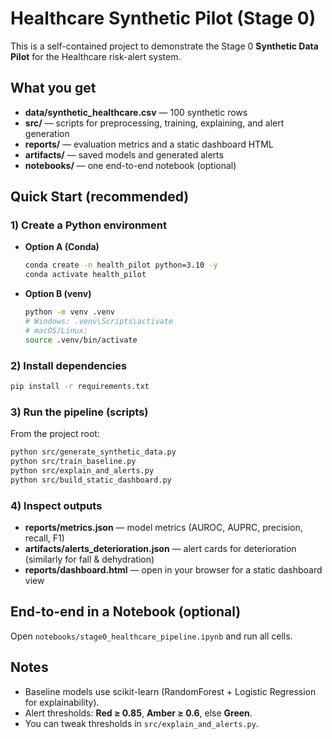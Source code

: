 # Healthcare Synthetic Pilot (Stage 0)

This is a self-contained project to demonstrate the Stage 0 **Synthetic Data Pilot** for the Healthcare risk-alert system.

## What you get
- **data/synthetic_healthcare.csv** — 100 synthetic rows
- **src/** — scripts for preprocessing, training, explaining, and alert generation
- **reports/** — evaluation metrics and a static dashboard HTML
- **artifacts/** — saved models and generated alerts
- **notebooks/** — one end-to-end notebook (optional)

## Quick Start (recommended)
### 1) Create a Python environment
- **Option A (Conda)**  
  ```bash
  conda create -n health_pilot python=3.10 -y
  conda activate health_pilot
  ```
- **Option B (venv)**  
  ```bash
  python -m venv .venv
  # Windows: .venv\Scripts\activate
  # macOS/Linux:
  source .venv/bin/activate
  ```

### 2) Install dependencies
```bash
pip install -r requirements.txt
```

### 3) Run the pipeline (scripts)
From the project root:
```bash
python src/generate_synthetic_data.py
python src/train_baseline.py
python src/explain_and_alerts.py
python src/build_static_dashboard.py
```

### 4) Inspect outputs
- **reports/metrics.json** — model metrics (AUROC, AUPRC, precision, recall, F1)
- **artifacts/alerts_deterioration.json** — alert cards for deterioration (similarly for fall & dehydration)
- **reports/dashboard.html** — open in your browser for a static dashboard view

## End-to-end in a Notebook (optional)
Open `notebooks/stage0_healthcare_pipeline.ipynb` and run all cells.

## Notes
- Baseline models use scikit-learn (RandomForest + Logistic Regression for explainability).
- Alert thresholds: **Red ≥ 0.85**, **Amber ≥ 0.6**, else **Green**.
- You can tweak thresholds in `src/explain_and_alerts.py`.
